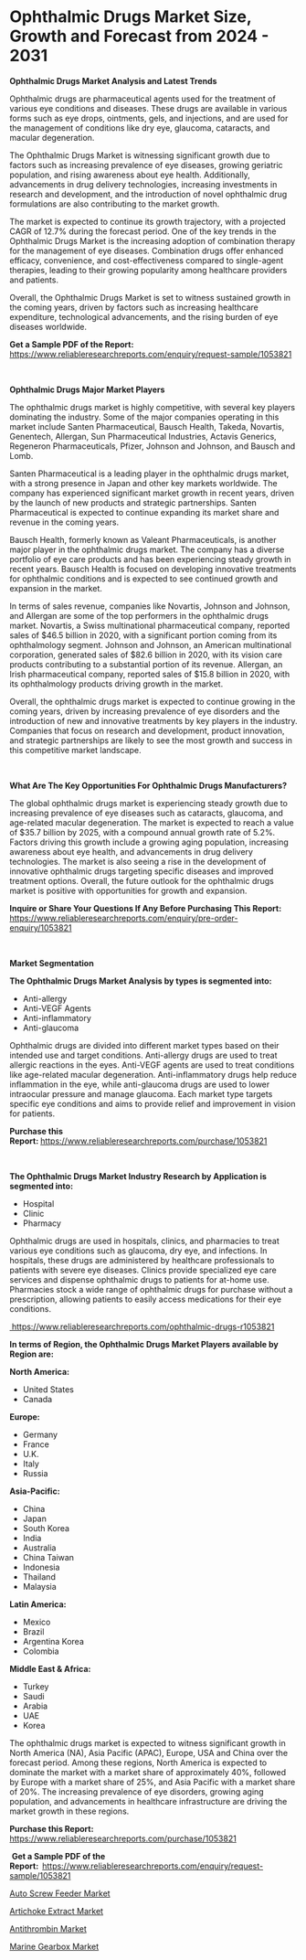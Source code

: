 <p><h1>Ophthalmic Drugs Market Size, Growth and Forecast from 2024 - 2031</h1></p><p><strong>Ophthalmic Drugs Market Analysis and Latest Trends</strong></p>
<p><p>Ophthalmic drugs are pharmaceutical agents used for the treatment of various eye conditions and diseases. These drugs are available in various forms such as eye drops, ointments, gels, and injections, and are used for the management of conditions like dry eye, glaucoma, cataracts, and macular degeneration.</p><p>The Ophthalmic Drugs Market is witnessing significant growth due to factors such as increasing prevalence of eye diseases, growing geriatric population, and rising awareness about eye health. Additionally, advancements in drug delivery technologies, increasing investments in research and development, and the introduction of novel ophthalmic drug formulations are also contributing to the market growth.</p><p>The market is expected to continue its growth trajectory, with a projected CAGR of 12.7% during the forecast period. One of the key trends in the Ophthalmic Drugs Market is the increasing adoption of combination therapy for the management of eye diseases. Combination drugs offer enhanced efficacy, convenience, and cost-effectiveness compared to single-agent therapies, leading to their growing popularity among healthcare providers and patients.</p><p>Overall, the Ophthalmic Drugs Market is set to witness sustained growth in the coming years, driven by factors such as increasing healthcare expenditure, technological advancements, and the rising burden of eye diseases worldwide.</p></p>
<p><strong>Get a Sample PDF of the Report:&nbsp;</strong> <a href="https://www.reliableresearchreports.com/enquiry/request-sample/1053821">https://www.reliableresearchreports.com/enquiry/request-sample/1053821</a></p>
<p>&nbsp;</p>
<p><strong>Ophthalmic Drugs Major Market Players</strong></p>
<p><p>The ophthalmic drugs market is highly competitive, with several key players dominating the industry. Some of the major companies operating in this market include Santen Pharmaceutical, Bausch Health, Takeda, Novartis, Genentech, Allergan, Sun Pharmaceutical Industries, Actavis Generics, Regeneron Pharmaceuticals, Pfizer, Johnson and Johnson, and Bausch and Lomb.</p><p>Santen Pharmaceutical is a leading player in the ophthalmic drugs market, with a strong presence in Japan and other key markets worldwide. The company has experienced significant market growth in recent years, driven by the launch of new products and strategic partnerships. Santen Pharmaceutical is expected to continue expanding its market share and revenue in the coming years.</p><p>Bausch Health, formerly known as Valeant Pharmaceuticals, is another major player in the ophthalmic drugs market. The company has a diverse portfolio of eye care products and has been experiencing steady growth in recent years. Bausch Health is focused on developing innovative treatments for ophthalmic conditions and is expected to see continued growth and expansion in the market.</p><p>In terms of sales revenue, companies like Novartis, Johnson and Johnson, and Allergan are some of the top performers in the ophthalmic drugs market. Novartis, a Swiss multinational pharmaceutical company, reported sales of $46.5 billion in 2020, with a significant portion coming from its ophthalmology segment. Johnson and Johnson, an American multinational corporation, generated sales of $82.6 billion in 2020, with its vision care products contributing to a substantial portion of its revenue. Allergan, an Irish pharmaceutical company, reported sales of $15.8 billion in 2020, with its ophthalmology products driving growth in the market.</p><p>Overall, the ophthalmic drugs market is expected to continue growing in the coming years, driven by increasing prevalence of eye disorders and the introduction of new and innovative treatments by key players in the industry. Companies that focus on research and development, product innovation, and strategic partnerships are likely to see the most growth and success in this competitive market landscape.</p></p>
<p>&nbsp;</p>
<p><strong>What Are The Key Opportunities For Ophthalmic Drugs Manufacturers?</strong></p>
<p><p>The global ophthalmic drugs market is experiencing steady growth due to increasing prevalence of eye diseases such as cataracts, glaucoma, and age-related macular degeneration. The market is expected to reach a value of $35.7 billion by 2025, with a compound annual growth rate of 5.2%. Factors driving this growth include a growing aging population, increasing awareness about eye health, and advancements in drug delivery technologies. The market is also seeing a rise in the development of innovative ophthalmic drugs targeting specific diseases and improved treatment options. Overall, the future outlook for the ophthalmic drugs market is positive with opportunities for growth and expansion.</p></p>
<p><strong>Inquire or Share Your Questions If Any Before Purchasing This Report:</strong> <a href="https://www.reliableresearchreports.com/enquiry/pre-order-enquiry/1053821">https://www.reliableresearchreports.com/enquiry/pre-order-enquiry/1053821</a></p>
<p>&nbsp;</p>
<p><strong>Market Segmentation</strong></p>
<p><strong>The Ophthalmic Drugs Market Analysis by types is segmented into:</strong></p>
<p><ul><li>Anti-allergy</li><li>Anti-VEGF Agents</li><li>Anti-inflammatory</li><li>Anti-glaucoma</li></ul></p>
<p><p>Ophthalmic drugs are divided into different market types based on their intended use and target conditions. Anti-allergy drugs are used to treat allergic reactions in the eyes. Anti-VEGF agents are used to treat conditions like age-related macular degeneration. Anti-inflammatory drugs help reduce inflammation in the eye, while anti-glaucoma drugs are used to lower intraocular pressure and manage glaucoma. Each market type targets specific eye conditions and aims to provide relief and improvement in vision for patients.</p></p>
<p><strong>Purchase this Report:&nbsp;</strong><a href="https://www.reliableresearchreports.com/purchase/1053821">https://www.reliableresearchreports.com/purchase/1053821</a></p>
<p>&nbsp;</p>
<p><strong>The Ophthalmic Drugs Market Industry Research by Application is segmented into:</strong></p>
<p><ul><li>Hospital</li><li>Clinic</li><li>Pharmacy</li></ul></p>
<p><p>Ophthalmic drugs are used in hospitals, clinics, and pharmacies to treat various eye conditions such as glaucoma, dry eye, and infections. In hospitals, these drugs are administered by healthcare professionals to patients with severe eye diseases. Clinics provide specialized eye care services and dispense ophthalmic drugs to patients for at-home use. Pharmacies stock a wide range of ophthalmic drugs for purchase without a prescription, allowing patients to easily access medications for their eye conditions.</p></p>
<p><a href="https://www.reliableresearchreports.com/ophthalmic-drugs-r1053821">&nbsp;https://www.reliableresearchreports.com/ophthalmic-drugs-r1053821</a></p>
<p><strong>In terms of Region, the Ophthalmic Drugs Market Players available by Region are:</strong></p>
<p>
    <p> <strong> North America: </strong>
        <ul>
            <li>United States</li>
            <li>Canada</li>
        </ul>
        </p> 
    <p> <strong> Europe: </strong>
        <ul>
            <li>Germany</li>
            <li>France</li>
            <li>U.K.</li>
            <li>Italy</li>
            <li>Russia</li>
        </ul>
        </p> 
    <p> <strong> Asia-Pacific: </strong>
        <ul>
            <li>China</li>
            <li>Japan</li>
            <li>South Korea</li>
            <li>India</li>
            <li>Australia</li>
            <li>China Taiwan</li>
            <li>Indonesia</li>
            <li>Thailand</li>
            <li>Malaysia</li>
        </ul>
        </p> 
    <p> <strong> Latin America: </strong>
        <ul>
            <li>Mexico</li>
            <li>Brazil</li>
            <li>Argentina Korea</li>
            <li>Colombia</li>
        </ul>
        </p> 
    <p> <strong> Middle East & Africa: </strong>
        <ul>
            <li>Turkey</li>
            <li>Saudi</li>
            <li>Arabia</li>
            <li>UAE</li>
            <li>Korea</li>
        </ul>
    </p>
    </p>
<p><p>The ophthalmic drugs market is expected to witness significant growth in North America (NA), Asia Pacific (APAC), Europe, USA and China over the forecast period. Among these regions, North America is expected to dominate the market with a market share of approximately 40%, followed by Europe with a market share of 25%, and Asia Pacific with a market share of 20%. The increasing prevalence of eye disorders, growing aging population, and advancements in healthcare infrastructure are driving the market growth in these regions.</p></p>
<p><strong>Purchase this Report: </strong><a href="https://www.reliableresearchreports.com/purchase/1053821">https://www.reliableresearchreports.com/purchase/1053821</a></p>
<p>&nbsp;<strong>Get a Sample PDF of the Report:&nbsp;&nbsp;</strong><a href="https://www.reliableresearchreports.com/enquiry/request-sample/1053821">https://www.reliableresearchreports.com/enquiry/request-sample/1053821</a></p>
<p><strong></strong></p>
<p><p><a href="https://www.linkedin.com/pulse/auto-screw-feedernbspmarket-focuses-market-share-size-projected-srbpe">Auto Screw Feeder Market</a></p><p><a href="https://github.com/AdrianaPaucek2023/Market-Research-Report-List-1/blob/main/artichoke-extract-market.md">Artichoke Extract Market</a></p><p><a href="https://github.com/lorenzaSchmeler/Market-Research-Report-List-1/blob/main/antithrombin-market.md">Antithrombin Market</a></p><p><a href="https://www.linkedin.com/pulse/marine-gearbox-market-size-cagr-trends-2024-2030-burst-market-duv5e">Marine Gearbox Market</a></p></p>